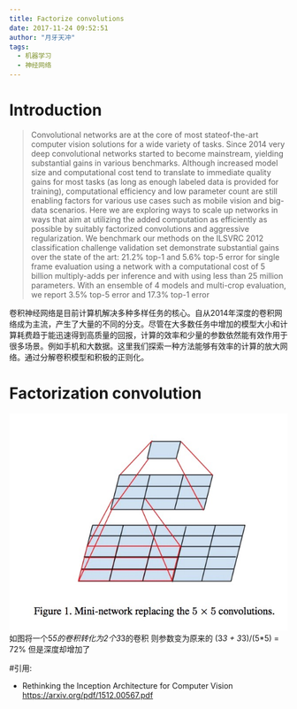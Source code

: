 ```yaml
---
title: Factorize convolutions
date: 2017-11-24 09:52:51
author: "月牙天冲"
tags:
  - 机器学习
  - 神经网络
---
```


# Introduction
>Convolutional networks are at the core of most stateof-the-art
computer vision solutions for a wide variety of
tasks. Since 2014 very deep convolutional networks started
to become mainstream, yielding substantial gains in various
benchmarks. Although increased model size and computational
cost tend to translate to immediate quality gains
for most tasks (as long as enough labeled data is provided
for training), computational efficiency and low parameter
count are still enabling factors for various use cases such as
mobile vision and big-data scenarios. Here we are exploring
ways to scale up networks in ways that aim at utilizing
the added computation as efficiently as possible by suitably
factorized convolutions and aggressive regularization. We
benchmark our methods on the ILSVRC 2012 classification
challenge validation set demonstrate substantial gains over
the state of the art: 21.2% top-1 and 5.6% top-5 error for
single frame evaluation using a network with a computational
cost of 5 billion multiply-adds per inference and with
using less than 25 million parameters. With an ensemble of
4 models and multi-crop evaluation, we report 3.5% top-5
error and 17.3% top-1 error

卷积神经网络是目前计算机解决多种多样任务的核心。自从2014年深度的卷积网络成为主流，产生了大量的不同的分支。尽管在大多数任务中增加的模型大小和计算耗费趋于能迅速得到高质量的回报，计算的效率和少量的参数依然能有效作用于很多场景。例如手机和大数据。这里我们探索一种方法能够有效率的计算的放大网络。通过分解卷积模型和积极的正则化。

# Factorization convolution
![example1](Factorize-convolutions/factorization.jpg)
如图将一个5*5的卷积转化为2个3*3的卷积
则参数变为原来的 (3*3 + 3*3)/(5*5) = 72%
但是深度却增加了

#引用:
* Rethinking the Inception Architecture for Computer Vision https://arxiv.org/pdf/1512.00567.pdf
